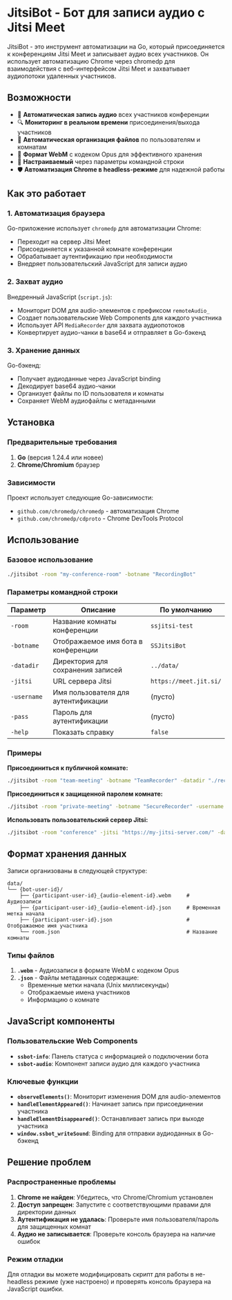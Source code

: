 # JitsiBot - Бот для записи аудио с Jitsi Meet

JitsiBot - это инструмент автоматизации на Go, который присоединяется к конференциям Jitsi Meet и записывает аудио всех участников. Он использует автоматизацию Chrome через chromedp для взаимодействия с веб-интерфейсом Jitsi Meet и захватывает аудиопотоки удаленных участников.

## Возможности

- 🎤 **Автоматическая запись аудио** всех участников конференции
- 🔍 **Мониторинг в реальном времени** присоединения/выхода участников
- 💾 **Автоматическая организация файлов** по пользователям и комнатам
- 🎯 **Формат WebM** с кодеком Opus для эффективного хранения
- 🔧 **Настраиваемый** через параметры командной строки
- 🛡️ **Автоматизация Chrome в headless-режиме** для надежной работы


## Как это работает

### 1. Автоматизация браузера
Go-приложение использует `chromedp` для автоматизации Chrome:
- Переходит на сервер Jitsi Meet
- Присоединяется к указанной комнате конференции
- Обрабатывает аутентификацию при необходимости
- Внедряет пользовательский JavaScript для записи аудио

### 2. Захват аудио
Внедренный JavaScript (`script.js`):
- Мониторит DOM для audio-элементов с префиксом `remoteAudio_`
- Создает пользовательские Web Components для каждого участника
- Использует API `MediaRecorder` для захвата аудиопотоков
- Конвертирует аудио-чанки в base64 и отправляет в Go-бэкенд

### 3. Хранение данных
Go-бэкенд:
- Получает аудиоданные через JavaScript binding
- Декодирует base64 аудио-чанки
- Организует файлы по ID пользователя и комнаты
- Сохраняет WebM аудиофайлы с метаданными

## Установка

### Предварительные требования

1. **Go** (версия 1.24.4 или новее)
2. **Chrome/Chromium** браузер

### Зависимости

Проект использует следующие Go-зависимости:
- `github.com/chromedp/chromedp` - автоматизация Chrome
- `github.com/chromedp/cdproto` - Chrome DevTools Protocol

## Использование

### Базовое использование

```bash
./jitsibot -room "my-conference-room" -botname "RecordingBot"
```

### Параметры командной строки

| Параметр | Описание | По умолчанию |
|----------|----------|--------------|
| `-room` | Название комнаты конференции | `ssjitsi-test` |
| `-botname` | Отображаемое имя бота в конференции | `SSJitsiBot` |
| `-datadir` | Директория для сохранения записей | `../data/` |
| `-jitsi` | URL сервера Jitsi | `https://meet.jit.si/` |
| `-username` | Имя пользователя для аутентификации | (пусто) |
| `-pass` | Пароль для аутентификации | (пусто) |
| `-help` | Показать справку | `false` |

### Примеры

**Присоединиться к публичной комнате:**
```bash
./jitsibot -room "team-meeting" -botname "TeamRecorder" -datadir "./recordings"
```

**Присоединиться к защищенной паролем комнате:**
```bash
./jitsibot -room "private-meeting" -botname "SecureRecorder" -username "user" -pass "password"
```

**Использовать пользовательский сервер Jitsi:**
```bash
./jitsibot -room "conference" -jitsi "https://my-jitsi-server.com/" -datadir "/data/recordings"
```

## Формат хранения данных

Записи организованы в следующей структуре:

```
data/
└── {bot-user-id}/
    ├── {participant-user-id}_{audio-element-id}.webm     # Аудиозаписи
    ├── {participant-user-id}_{audio-element-id}.json     # Временная метка начала
    ├── {participant-user-id}.json                        # Отображаемое имя участника
    └── room.json                                         # Название комнаты
```

### Типы файлов

1. **`.webm`** - Аудиозаписи в формате WebM с кодеком Opus
2. **`.json`** - Файлы метаданных содержащие:
   - Временные метки начала (Unix миллисекунды)
   - Отображаемые имена участников
   - Информацию о комнате

## JavaScript компоненты

### Пользовательские Web Components

- **`ssbot-info`**: Панель статуса с информацией о подключении бота
- **`ssbot-audio`**: Компонент записи аудио для каждого участника

### Ключевые функции

- **`observeElements()`**: Мониторит изменения DOM для audio-элементов
- **`handleElementAppeared()`**: Начинает запись при присоединении участника
- **`handleElementDisappeared()`**: Останавливает запись при выходе участника
- **`window.ssbot_writeSound`**: Binding для отправки аудиоданных в Go-бэкенд

## Решение проблем

### Распространенные проблемы

1. **Chrome не найден**: Убедитесь, что Chrome/Chromium установлен
2. **Доступ запрещен**: Запустите с соответствующими правами для директории данных
3. **Аутентификация не удалась**: Проверьте имя пользователя/пароль для защищенных комнат
4. **Аудио не записывается**: Проверьте консоль браузера на наличие ошибок

### Режим отладки

Для отладки вы можете модифицировать скрипт для работы в не-headless режиме (уже настроено) и проверять консоль браузера на JavaScript ошибки.